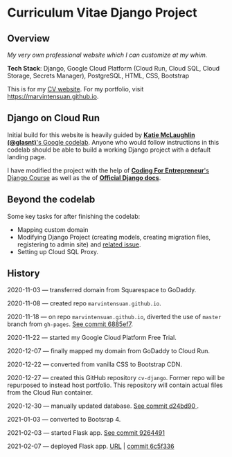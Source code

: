 # Curriculum Vitae Django Project

## Overview

_My very own professional website which I can customize at my whim._

__Tech Stack__: Django, Google Cloud Platform (Cloud Run, Cloud SQL, Cloud Storage, Secrets Manager), PostgreSQL, HTML, CSS, Bootstrap

This is for my [CV website](https://www.marvintensuan.com). For my portfolio, visit https://marvintensuan.github.io.

## Django on Cloud Run

Initial build for this website is heavily guided by [__Katie McLaughlin (@glasnt)__'s Google codelab](https://codelabs.developers.google.com/codelabs/cloud-run-django/). Anyone who would follow instructions in this codelab should be able to build a working Django project with a default landing page.

I have modified the project with the help of [__Coding For Entrepreneur__'s Django Course](https://www.youtube.com/watch?v=F5mRW0jo-U4) as well as the of [__Official Django docs__](https://docs.djangoproject.com/en/3.1/).

## Beyond the codelab

Some key tasks for after finishing the codelab:

- Mapping custom domain
- Modifying Django Project (creating models, creating migration files, registering to admin site) and [related issue](https://stackoverflow.com/questions/6893988/app-or-model-not-showing-up-in-django-admin).
- Setting up Cloud SQL Proxy.

## History

2020-11-03 &mdash; transferred domain from Squarespace to GoDaddy.

2020-11-08 &mdash; created repo `marvintensuan.github.io`.

2020-11-18 &mdash; on repo `marvintensuan.github.io`, diverted the use of `master` branch from `gh-pages`. [See commit 6885ef7](https://github.com/marvintensuan/marvintensuan.github.io/commit/6885ef7014063b3c7b0fb32d6d5f1545cf578e85).

2020-11-22 &mdash; started my Google Cloud Platform Free Trial.

2020-12-07 &mdash; finally mapped my domain from GoDaddy to Cloud Run.

2020-12-22 &mdash; converted from vanilla CSS to Bootstrap CDN.

2020-12-27 &mdash; created this GitHub repository `cv-django`. Former repo will be repurposed to instead host portfolio. This repository will contain actual files from the Cloud Run container.

2020-12-30 &mdash; manually updated database. [See commit d24bd90
](https://github.com/marvintensuan/marvintensuan.github.io/commit/d24bd90d5cc493a91b2c30a30ca2a898175342ba).

2021-01-03 &mdash; converted to Bootsrap 4.

2021-02-03 &mdash; started Flask app. [See commit 9264491
](https://github.com/marvintensuan/cv-django/commit/9264491c73cb7be338337bc162bd46c7ab24aa3e#diff-255d345f1b134dc6c02f4113e913d16662d5b5a6fca7c3c8c58f0156954fcaaa)

2021-02-07 &mdash; deployed Flask app. [URL](https://cv-flask-img-nwpr6gpcxa-de.a.run.app/) | [commit 6c5f336](https://github.com/marvintensuan/cv-django/commit/6c5f3366957cab83d058537ceb883aed981053a5)
